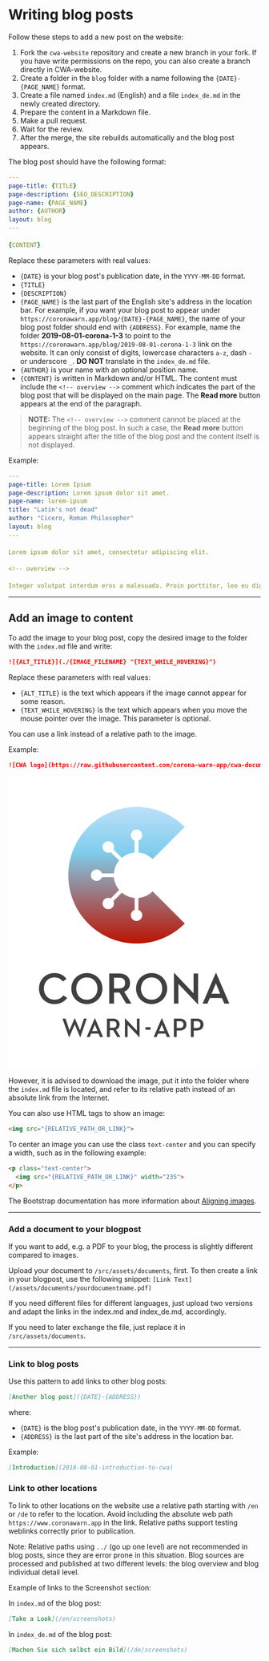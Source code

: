 # Writing blog posts

Follow these steps to add a new post on the website:

1. Fork the `cwa-website` repository and create a new branch in your fork. If you have write permissions on the repo, you can also create a branch directly in CWA-website.
2. Create a folder in the `blog` folder with a name following the `{DATE}-{PAGE_NAME}` format.
3. Create a file named `index.md` (English) and a file `index_de.md` in the newly created directory.
4. Prepare the content in a Markdown file.
5. Make a pull request.
6. Wait for the review.
7. After the merge, the site rebuilds automatically and the blog post appears.

The blog post should have the following format:

``` yaml
---
page-title: {TITLE}
page-description: {SEO_DESCRIPTION}
page-name: {PAGE_NAME}
author: {AUTHOR}
layout: blog
---

{CONTENT}
```

Replace these parameters with real values:

- `{DATE}` is your blog post's publication date, in the `YYYY-MM-DD` format.
- `{TITLE}`
- `{DESCRIPTION}`
- `{PAGE_NAME}` is the last part of the English site's address in the location bar. For example, if you want your blog post to appear under `https://coronawarn.app/blog/{DATE}-{PAGE_NAME}`, the name of your blog post folder should end with `{ADDRESS}`. For example, name the folder **2019-08-01-corona-1-3** to point to the `https://coronawarn.app/blog/2019-08-01-corona-1-3` link on the website. It can only consist of digits, lowercase characters `a-z`, dash `-` or underscore `_`. **DO NOT** translate in the `index_de.md` file.
- `{AUTHOR}` is your name with an optional position name.
- `{CONTENT}` is written in Markdown and/or HTML. The content must include the `<!-- overview -->` comment which indicates the part of the blog post that will be displayed on the main page. The **Read more** button appears at the end of the paragraph.

>**NOTE:** The `<!-- overview -->` comment cannot be placed at the beginning of the blog post. In such a case, the **Read more** button appears straight after the title of the blog post and the content itself is not displayed.

Example:

``` yaml
---
page-title: Lorem Ipsum
page-description: Lorem ipsum dolor sit amet.
page-name: lorem-ipsum
title: "Latin's not dead"
author: "Cicero, Roman Philosopher"
layout: blog
---

Lorem ipsum dolor sit amet, consectetur adipiscing elit.

<!-- overview -->

Integer volutpat interdum eros a malesuada. Proin porttitor, leo eu dignissim posuere, ante nibh aliquam ipsum, pharetra pharetra nunc libero eu massa.
```

---

## Add an image to content

To add the image to your blog post, copy the desired image to the folder with the `index.md` file and write:

``` Markdown
![{ALT_TITLE}](./{IMAGE_FILENAME} "{TEXT_WHILE_HOVERING}")
```

Replace these parameters with real values:

- `{ALT_TITLE}` is the text which appears if the image cannot appear for some reason.
- `{TEXT_WHILE_HOVERING}` is the text which appears when you move the mouse pointer over the image. This parameter is optional.

You can use a link instead of a relative path to the image.

Example:

``` Markdown
![CWA logo](https://raw.githubusercontent.com/corona-warn-app/cwa-documentation/main/images/CWA_title.png "Hover over me!")
```

![CWA logo](https://raw.githubusercontent.com/corona-warn-app/cwa-documentation/main/images/CWA_title.png "Hover over me!")

However, it is advised to download the image, put it into the folder where the `index.md` file is located, and refer to its relative path instead of an absolute link from the Internet.

You can also use HTML tags to show an image:

``` HTML
<img src="{RELATIVE_PATH_OR_LINK}">
```

To center an image you can use the class `text-center` and you can specify a width, such as in the following example:

``` HTML
<p class="text-center">
  <img src="{RELATIVE_PATH_OR_LINK}" width="235">
</p>
```

The Bootstrap documentation has more information about [Aligning images](https://getbootstrap.com/docs/4.0/content/images/#aligning-images).

---

### Add a document to your blogpost

If you want to add, e.g. a PDF to your blog, the process is slightly different compared to images.

Upload your document to `/src/assets/documents`, first.
To then create a link in your blogpost, use the following snippet:
`[Link Text](/assets/documents/yourdocumentname.pdf)`

If you need different files for different languages, just upload two versions and adapt the links in the index.md and index_de.md, accordingly.

If you need to later exchange the file, just replace it in `/src/assets/documents`.

---

### Link to blog posts

Use this pattern to add links to other blog posts:

``` Markdown
[Another blog post]({DATE}-{ADDRESS})
```

where:

- `{DATE}` is the blog post's publication date, in the `YYYY-MM-DD` format.
- `{ADDRESS}` is the last part of the site's address in the location bar.

Example:

``` Markdown
[Introduction](2018-08-01-introduction-to-cwa)
```

### Link to other locations

To link to other locations on the website use a relative path starting with `/en` or `/de` to refer to the location. Avoid including the absolute web path `https://www.coronawarn.app` in the link. Relative paths support testing weblinks correctly prior to publication.

Note: Relative paths using `../` (go up one level) are not recommended in blog posts, since they are error prone in this situation. Blog sources are processed and published at two different levels: the blog overview and blog individual detail level.

Example of links to the Screenshot section:

In `index.md` of the blog post:
``` Markdown
[Take a Look](/en/screenshots)
```

In `index_de.md` of the blog post:
``` Markdown
[Machen Sie sich selbst ein Bild](/de/screenshots)
```
